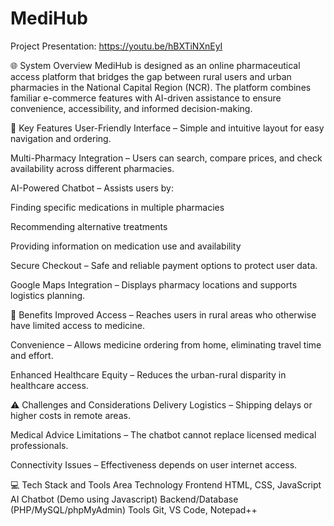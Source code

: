 # MediHub

Project Presentation: https://youtu.be/hBXTiNXnEyI

🌐 System Overview
MediHub is designed as an online pharmaceutical access platform that bridges the gap between rural users and urban pharmacies in the National Capital Region (NCR). The platform combines familiar e-commerce features with AI-driven assistance to ensure convenience, accessibility, and informed decision-making.

🔑 Key Features
User-Friendly Interface – Simple and intuitive layout for easy navigation and ordering.

Multi-Pharmacy Integration – Users can search, compare prices, and check availability across different pharmacies.

AI-Powered Chatbot – Assists users by:

Finding specific medications in multiple pharmacies

Recommending alternative treatments

Providing information on medication use and availability

Secure Checkout – Safe and reliable payment options to protect user data.

Google Maps Integration – Displays pharmacy locations and supports logistics planning.

🎯 Benefits
Improved Access – Reaches users in rural areas who otherwise have limited access to medicine.

Convenience – Allows medicine ordering from home, eliminating travel time and effort.

Enhanced Healthcare Equity – Reduces the urban-rural disparity in healthcare access.

⚠️ Challenges and Considerations
Delivery Logistics – Shipping delays or higher costs in remote areas.

Medical Advice Limitations – The chatbot cannot replace licensed medical professionals.

Connectivity Issues – Effectiveness depends on user internet access.

💻 Tech Stack and Tools
Area	Technology
Frontend	HTML, CSS, JavaScript
AI Chatbot	(Demo using Javascript)
Backend/Database	(PHP/MySQL/phpMyAdmin)
Tools	Git, VS Code, Notepad++
